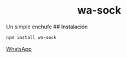 <h1 align="center">wa-sock</h1>
 Un simple enchufe 
## Instalación

```bash
npm install wa-sock
```
[WhatsApp](https://whatsapp.com/channel/0029Vb6h53bBVJkzchUcxo03)
